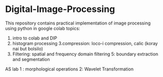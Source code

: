 # Digital-Image-Processing
This repository contains practical implementation of image processing using python in google colab
topics:

1. intro to colab and DIP
2. histogram processing
3.compression: loco-i compression, calic (koray nai but bolsilo)
4. Filtering: spatial and frequency domain filtering
5: boundary extraction and segmentation

AS lab 
1 : morphological operations 
2: Wavelet Transformation

